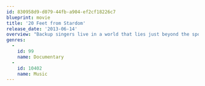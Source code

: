 ```yaml
---
id: 830958d9-d079-44fb-a904-ef2cf18226c7
blueprint: movie
title: '20 Feet from Stardom'
release_date: '2013-06-14'
overview: "Backup singers live in a world that lies just beyond the spotlight. Their voices bring harmony to the biggest bands in popular music, but we've had no idea who these singers are or what lives they lead, until now."
genres:
  -
    id: 99
    name: Documentary
  -
    id: 10402
    name: Music
---
```

